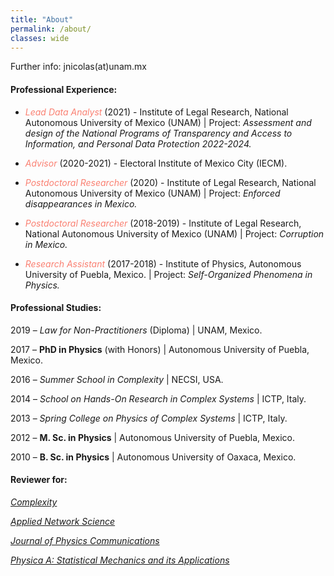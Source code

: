 ```yaml
---
title: "About"
permalink: /about/
classes: wide
---
```


Further info: jnicolas(at)unam.mx

#### Professional Experience: 

* <span style="color:Salmon">_Lead Data Analyst_</span> (2021) - Institute of Legal Research, National Autonomous University of Mexico (UNAM) \| Project: _Assessment and design of the National Programs of Transparency and Access to Information, and Personal Data Protection 2022-2024._

* <span style="color:Salmon">_Advisor_</span> (2020-2021) - Electoral Institute of Mexico City (IECM).

* <span style="color:Salmon">_Postdoctoral Researcher_</span> (2020) - Institute of Legal Research, National Autonomous University of Mexico (UNAM) \| Project: _Enforced disappearances in Mexico._

* <span style="color:Salmon">_Postdoctoral Researcher_</span> (2018-2019) - Institute of Legal Research, National Autonomous University of Mexico (UNAM) \| Project: _Corruption in Mexico._

* <span style="color:Salmon">_Research Assistant_</span> (2017-2018) - Institute of Physics, Autonomous University of Puebla, Mexico. \| Project: _Self-Organized Phenomena in Physics._

#### Professional Studies:

2019 – *Law for Non-Practitioners* (Diploma) \| UNAM, Mexico.

2017 – **PhD in Physics** (with Honors) \| Autonomous University of Puebla, Mexico.

2016 – *Summer School in Complexity* \| NECSI, USA.

2014 – *School on Hands-On Research in Complex Systems* \| ICTP, Italy.

2013 – *Spring College on Physics of Complex Systems* \| ICTP, Italy.

2012 – **M. Sc. in Physics** \| Autonomous University of Puebla, Mexico.

2010 – **B. Sc. in Physics** \| Autonomous University of Oaxaca, Mexico.

#### Reviewer for:

[_Complexity_](https://www.hindawi.com/journals/complexity/)

[_Applied Network Science_](https://appliednetsci.springeropen.com/)

[_Journal of Physics Communications_](https://iopscience.iop.org/journal/2399-6528)

[_Physica A: Statistical Mechanics and its Applications_](https://www.journals.elsevier.com/physica-a-statistical-mechanics-and-its-applications)
